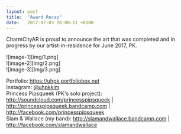 ```yaml
---
layout: post
title:  "Award Recap"
date:   2017-07-03 20:00:11 +0100
---
```


CharmCityAR is proud to announce the art that was completed and in progress by our artist-in-residence for June 2017, PK. 

![image-1][img/1.png]<br>
![image-2][img/2.png]<br>
![image-3][img/3.png]<br>

Portfolio: <a href="https://uhpk.portfoliobox.net">https://uhpk.portfoliobox.net</a><br>
Instagram: <a href="https://www.instagram.com/uhpkkim">@uhpkkim</a><br>
Princess Pipsqueek (PK's solo project): <a href="http://soundcloud.com/princesspipsqueek">http://soundcloud.com/princesspipsqueek</a> | <a href="http://princesspipsqueek.bandcamp.com">http://princesspipsqueek.bandcamp.com</a> | <a href="http://facebook.com/princesspipsqueek">http://facebook.com/princesspipsqueek</a><br>
Slam & Wallace (my band): <a href="http://slamandwallace.bandcamp.com">http://slamandwallace.bandcamp.com</a> | <a href="http://facebook.com/slamandwallace">http://facebook.com/slamandwallace</a><br>
